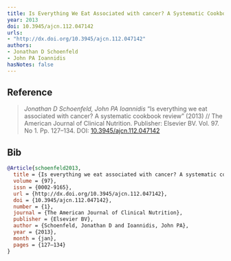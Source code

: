 ```yaml
---
title: Is Everything We Eat Associated with cancer? A Systematic Cookbook Review
year: 2013
doi: 10.3945/ajcn.112.047142
urls:
- "http://dx.doi.org/10.3945/ajcn.112.047142"
authors:
- Jonathan D Schoenfeld
- John PA Ioannidis
hasNotes: false
---
```


## Reference

> <i>Jonathan D Schoenfeld, John PA Ioannidis</i> “Is everything we eat associated with cancer? A systematic cookbook review” (2013) // The American Journal of Clinical Nutrition. Publisher: Elsevier BV. Vol.&nbsp;97. No&nbsp;1. Pp.&nbsp;127–134. DOI:&nbsp;<a href='https://doi.org/10.3945/ajcn.112.047142'>10.3945/ajcn.112.047142</a>

## Bib

```bib
@Article{schoenfeld2013,
  title = {Is everything we eat associated with cancer? A systematic cookbook review},
  volume = {97},
  issn = {0002-9165},
  url = {http://dx.doi.org/10.3945/ajcn.112.047142},
  doi = {10.3945/ajcn.112.047142},
  number = {1},
  journal = {The American Journal of Clinical Nutrition},
  publisher = {Elsevier BV},
  author = {Schoenfeld, Jonathan D and Ioannidis, John PA},
  year = {2013},
  month = {jan},
  pages = {127–134}
}
```
